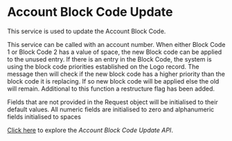 # Account Block Code Update

This service is used to update the Account Block Code.

This service can be called with an account number. When either Block Code 1 or Block Code 2 has a value of space, the new Block code can be applied to the unused entry. If there is an entry in the Block Code, the system is using the block code priorities established on the Logo record. The message then will check if the new block code has a higher priority than the block code it is replacing. If so new block code will be applied else the old will remain. Additional to this function a restructure flag has been added.


Fields that are not provided in the Request object will be initialised to their default values. All numeric fields are initialised to zero and alphanumeric fields initialised to spaces

[Click here](../api/?type=patch&path=/accounts/blockUnblock) to explore the *Account Block Code Update API*. 